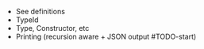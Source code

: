 - See definitions
- TypeId
- Type, Constructor, etc
- Printing (recursion aware + JSON output #TODO-start)